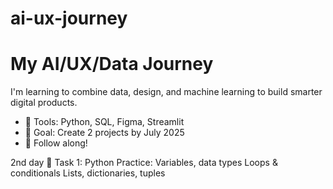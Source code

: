 # ai-ux-journey

# My AI/UX/Data Journey
I'm learning to combine data, design, and machine learning to build smarter digital products.
- 🔧 Tools: Python, SQL, Figma, Streamlit
- 📌 Goal: Create 2 projects by July 2025
- 🚀 Follow along!


2nd day 
📌 Task 1: Python Practice:
Variables, data types
Loops & conditionals
Lists, dictionaries, tuples
